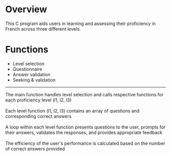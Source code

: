 # Overview
This C program aids users in learning and assessing their proficiency in French across three different levels.

# Functions
- Level selection
- Questionnaire
- Answer validation
- Seeking & validation

<hr>
The main function handles level selection and calls respective functions for each proficiency level (l1, l2, l3)<br><br>
Each level function (l1, l2, l3) contains an array of questions and corresponding correct answers<br><br>
A loop within each level function presents questions to the user, prompts for their answers, validates the responses, and provides appropriate feedback<br><br>
The efficiency of the user's performance is calculated based on the number of correct answers provided
